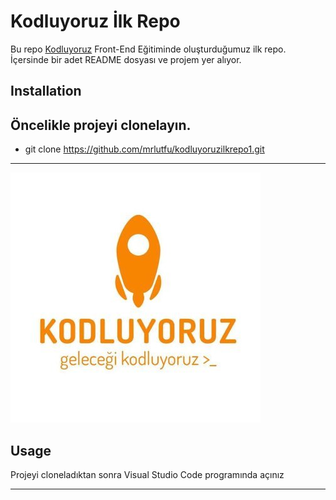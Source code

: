 # Kodluyoruz İlk Repo
Bu repo [Kodluyoruz](https://patika.dev) Front-End Eğitiminde oluşturduğumuz ilk repo. İçersinde bir adet README dosyası ve projem yer alıyor.

## Installation

Öncelikle projeyi clonelayın.
---
- git clone https://github.com/mrlutfu/kodluyoruzilkrepo1.git
---
![Kodluyoruz Logo](https://raw.githubusercontent.com/Kodluyoruz/taskforce/git/git/markdown-nedir-nasil-kullaniriz-/figures/kodluyoruz_logo.jpg)
## Usage
Projeyi cloneladıktan sonra Visual Studio Code programında açınız

---


